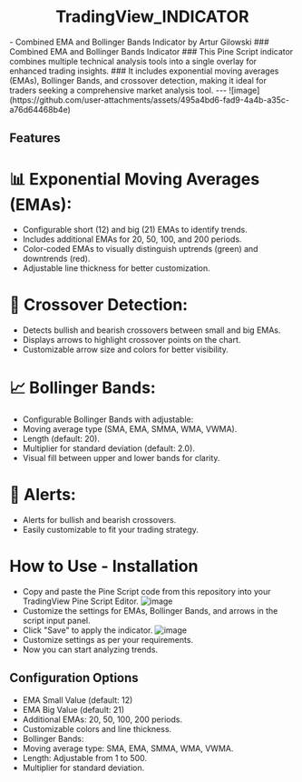 ﻿<div style="text-align: center;"> 
 <h1>
 TradingView_INDICATOR
 </h1>
</div>
 - Combined EMA and Bollinger Bands Indicator by Artur Gilowski
### Combined EMA and Bollinger Bands Indicator
### This Pine Script indicator combines multiple technical analysis tools into a single overlay for enhanced trading insights.
### It includes exponential moving averages (EMAs), Bollinger Bands, and crossover detection, making it ideal for traders seeking a comprehensive market analysis tool.
---
![image](https://github.com/user-attachments/assets/495a4bd6-fad9-4a4b-a35c-a76d64468b4e)

## Features
  
# 📊 Exponential Moving Averages (EMAs):
- Configurable short (12) and big (21) EMAs to identify trends.
- Includes additional EMAs for 20, 50, 100, and 200 periods.
- Color-coded EMAs to visually distinguish uptrends (green) and downtrends (red).
- Adjustable line thickness for better customization.
# 🚀 Crossover Detection:
- Detects bullish and bearish crossovers between small and big EMAs.
- Displays arrows to highlight crossover points on the chart.
- Customizable arrow size and colors for better visibility.
# 📈 Bollinger Bands:
- Configurable Bollinger Bands with adjustable:
- Moving average type (SMA, EMA, SMMA, WMA, VWMA).
- Length (default: 20).
- Multiplier for standard deviation (default: 2.0).
- Visual fill between upper and lower bands for clarity.
# 🔔 Alerts:
- Alerts for bullish and bearish crossovers.
- Easily customizable to fit your trading strategy.

# How to Use - Installation
- Copy and paste the Pine Script code from this repository into your TradingView Pine Script Editor.
 ![image](https://github.com/user-attachments/assets/7c175a12-aca2-4fd5-b907-b69f78ef3414)
- Customize the settings for EMAs, Bollinger Bands, and arrows in the script input panel.
- Click "Save" to apply the indicator.
  ![image](https://github.com/user-attachments/assets/2a857459-b9be-47af-a06d-f15e2387ea64)
- Customize settings as per your requirements.
- Now you can start analyzing trends. 

## Configuration Options
- EMA Small Value (default: 12)
- EMA Big Value (default: 21)
- Additional EMAs: 20, 50, 100, 200 periods.
- Customizable colors and line thickness.
- Bollinger Bands:
- Moving average type: SMA, EMA, SMMA, WMA, VWMA.
- Length: Adjustable from 1 to 500.
- Multiplier for standard deviation.

